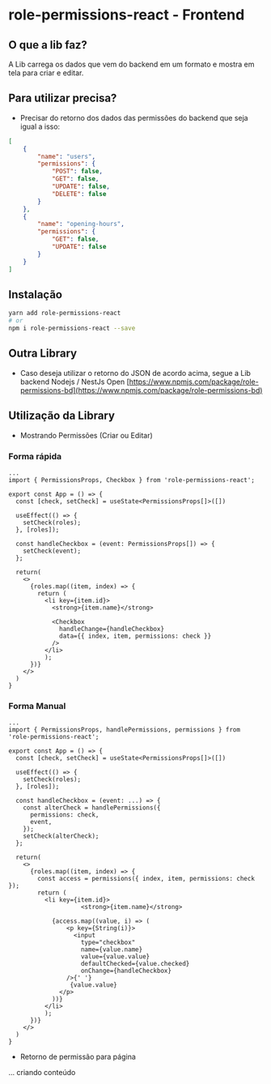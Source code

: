 # role-permissions-react - Frontend

## O que a lib faz?

A Lib carrega os dados que vem do backend em um formato e mostra em tela para criar e editar.

## Para utilizar precisa?

- Precisar do retorno dos dados das permissões do backend que seja igual a isso:

```JSON
[
	{
		"name": "users",
		"permissions": {
			"POST": false,
			"GET": false,
			"UPDATE": false,
			"DELETE": false
		}
	},
	{
		"name": "opening-hours",
		"permissions": {
			"GET": false,
			"UPDATE": false
		}
	}
]
```

## Instalação

```bash
yarn add role-permissions-react
# or
npm i role-permissions-react --save
```

## Outra Library

- Caso deseja utilizar o retorno do JSON de acordo acima, segue a Lib backend Nodejs / NestJs
  Open [https://www.npmjs.com/package/role-permissions-bd](https://www.npmjs.com/package/role-permissions-bd)

## Utilização da Library

- Mostrando Permissões (Criar ou Editar)

### Forma rápida

```tsx
...
import { PermissionsProps, Checkbox } from 'role-permissions-react';

export const App = () => {
  const [check, setCheck] = useState<PermissionsProps[]>([])

  useEffect(() => {
    setCheck(roles);
  }, [roles]);

  const handleCheckbox = (event: PermissionsProps[]) => {
    setCheck(event);
  };

  return(
    <>
      {roles.map((item, index) => {
        return (
          <li key={item.id}>
            <strong>{item.name}</strong>

            <Checkbox
              handleChange={handleCheckbox}
              data={{ index, item, permissions: check }}
            />
          </li>
          );
      })}
    </>
  )
}
```

### Forma Manual

```tsx
...
import { PermissionsProps, handlePermissions, permissions } from 'role-permissions-react';

export const App = () => {
  const [check, setCheck] = useState<PermissionsProps[]>([])

  useEffect(() => {
    setCheck(roles);
  }, [roles]);

  const handleCheckbox = (event: ...) => {
    const alterCheck = handlePermissions({
      permissions: check,
      event,
    });
    setCheck(alterCheck);
  };

  return(
    <>
      {roles.map((item, index) => {
        const access = permissions({ index, item, permissions: check });
        return (
          <li key={item.id}>
                    <strong>{item.name}</strong>

            {access.map((value, i) => (
                <p key={String(i)}>
                  <input
                    type="checkbox"
                    name={value.name}
                    value={value.value}
                    defaultChecked={value.checked}
                    onChange={handleCheckbox}
                />{' '}
                 {value.value}
              </p>
            ))}
          </li>
          );
      })}
    </>
  )
}

```

- Retorno de permissão para página

... criando conteúdo
